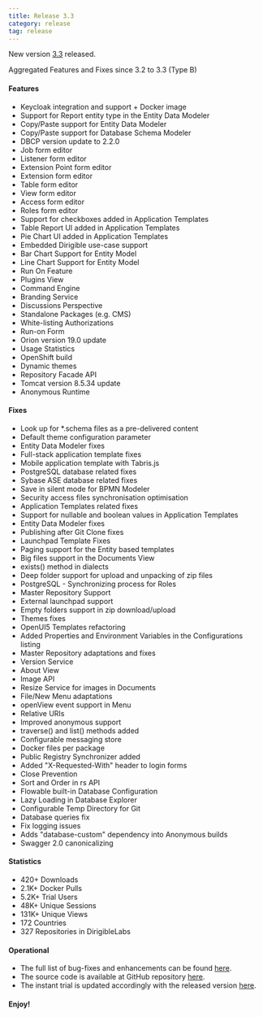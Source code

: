 ```yaml
---
title: Release 3.3
category: release
tag: release
---
```


New version [3.3](http://download.eclipse.org/dirigible/drops/R-3.3-201812201620/index.html) released.

Aggregated Features and Fixes since 3.2 to 3.3 (Type B)

#### Features

* Keycloak integration and support + Docker image
* Support for Report entity type in the Entity Data Modeler
* Copy/Paste support for Entity Data Modeler
* Copy/Paste support for Database Schema Modeler
* DBCP version update to 2.2.0
* Job form editor
* Listener form editor
* Extension Point form editor
* Extension form editor
* Table form editor
* View form editor
* Access form editor
* Roles form editor
* Support for checkboxes added in Application Templates
* Table Report UI added in Application Templates
* Pie Chart UI added in Application Templates
* Embedded Dirigible use-case support
* Bar Chart Support for Entity Model
* Line Chart Support for Entity Model
* Run On Feature
* Plugins View
* Command Engine
* Branding Service
* Discussions Perspective
* Standalone Packages (e.g. CMS)
* White-listing Authorizations
* Run-on Form
* Orion version 19.0 update
* Usage Statistics
* OpenShift build
* Dynamic themes
* Repository Facade API
* Tomcat version 8.5.34 update
* Anonymous Runtime

#### Fixes

* Look up for *.schema files as a pre-delivered content
* Default theme configuration parameter
* Entity Data Modeler fixes
* Full-stack application template fixes
* Mobile application template with Tabris.js
* PostgreSQL database related fixes
* Sybase ASE database related fixes
* Save in silent mode for BPMN Modeler
* Security access files synchronisation optimisation
* Application Templates related fixes
* Support for nullable and boolean values in Application Templates
* Entity Data Modeler fixes
* Publishing after Git Clone fixes
* Launchpad Template Fixes
* Paging support for the Entity based templates
* Big files support in the Documents View
* exists() method in dialects
* Deep folder support for upload and unpacking of zip files
* PostgreSQL - Synchronizing process for Roles
* Master Repository Support
* External launchpad support
* Empty folders support in zip download/upload
* Themes fixes
* OpenUI5 Templates refactoring
* Added Properties and Environment Variables in the  Configurations listing
* Master Repository adaptations and fixes
* Version Service
* About View
* Image API
* Resize Service for images in Documents
* File/New Menu adaptations
* openView event support in Menu
* Relative URIs
* Improved anonymous support
* traverse() and list() methods added
* Configurable messaging store
* Docker files per package
* Public Registry Synchronizer added
* Added "X-Requested-With" header to login forms
* Close Prevention
* Sort and Order in rs API
* Flowable built-in Database Configuration
* Lazy Loading in Database Explorer
* Configurable Temp Directory for Git
* Database queries fix
* Fix logging issues
* Adds "database-custom" dependency into Anonymous builds
* Swagger 2.0 canonicalizing

#### Statistics

* 420+ Downloads
* 2.1K+ Docker Pulls
* 5.2K+ Trial Users
* 48K+ Unique Sessions
* 131K+ Unique Views
* 172 Countries
* 327 Repositories in DirigibleLabs

#### Operational

* The full list of bug-fixes and enhancements can be found [here](https://github.com/eclipse/dirigible/milestone/12).
* The source code is available at GitHub repository [here](https://github.com/eclipse/dirigible/tree/3.3.0).
* The instant trial is updated accordingly with the released version [here](http://trial.dirigible.io).


#### Enjoy!
